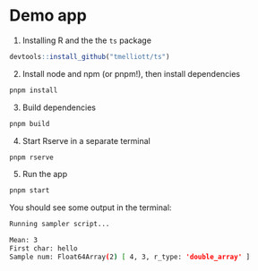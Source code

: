 # Demo app

1. Installing R and the the `ts` package

```r
devtools::install_github("tmelliott/ts")
```

2. Install node and npm (or pnpm!), then install dependencies

```bash
pnpm install
```

3. Build dependencies

```bash
pnpm build
```

4. Start Rserve in a separate terminal

```bash
pnpm rserve
```

5. Run the app

```bash
pnpm start
```

You should see some output in the terminal:

```bash
Running sampler script...

Mean: 3
First char: hello
Sample num: Float64Array(2) [ 4, 3, r_type: 'double_array' ]
```
